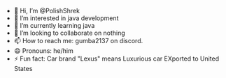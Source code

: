 - 👋 Hi, I’m @PolishShrek
- 👀 I’m interested in java development
- 🌱 I’m currently learning java
- 💞️ I’m looking to collaborate on nothing
- 📫 How to reach me: gumba2137 on discord.
- 😄 Pronouns: he/him
- ⚡ Fun fact: Car brand "Lexus" means Luxurious car EXported to United States

<!---
PolishShrek/PolishShrek is a ✨ special ✨ repository because its `README.md` (this file) appears on your GitHub profile.
You can click the Preview link to take a look at your changes.
--->
